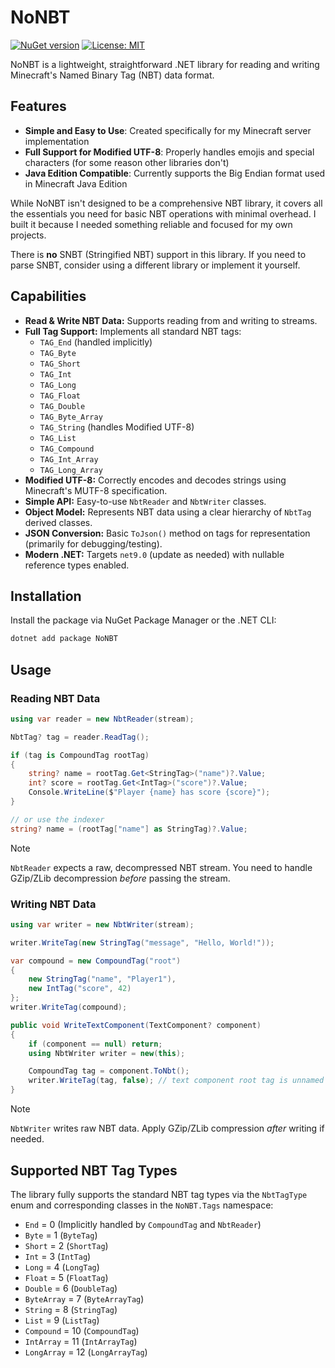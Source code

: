 # NoNBT

[![NuGet version](https://img.shields.io/nuget/v/NoNBT.svg)](https://www.nuget.org/packages/NoNBT/)
[![License: MIT](https://img.shields.io/badge/License-MIT-yellow.svg)](https://opensource.org/licenses/MIT)

NoNBT is a lightweight, straightforward .NET library for reading and writing Minecraft's Named Binary Tag (NBT) data format.

## Features

- **Simple and Easy to Use**: Created specifically for my Minecraft server implementation
- **Full Support for Modified UTF-8**: Properly handles emojis and special characters (for some reason other libraries don't)
- **Java Edition Compatible**: Currently supports the Big Endian format used in Minecraft Java Edition

While NoNBT isn't designed to be a comprehensive NBT library, it covers all the essentials you need for basic NBT operations with minimal overhead. I built it because I needed something reliable and focused for my own projects.

There is **no** SNBT (Stringified NBT) support in this library. If you need to parse SNBT, consider using a different library or implement it yourself.

## Capabilities
*   **Read & Write NBT Data:** Supports reading from and writing to streams.
*   **Full Tag Support:** Implements all standard NBT tags:
    *   `TAG_End` (handled implicitly)
    *   `TAG_Byte`
    *   `TAG_Short`
    *   `TAG_Int`
    *   `TAG_Long`
    *   `TAG_Float`
    *   `TAG_Double`
    *   `TAG_Byte_Array`
    *   `TAG_String` (handles Modified UTF-8)
    *   `TAG_List`
    *   `TAG_Compound`
    *   `TAG_Int_Array`
    *   `TAG_Long_Array`
*   **Modified UTF-8:** Correctly encodes and decodes strings using Minecraft's MUTF-8 specification.
*   **Simple API:** Easy-to-use `NbtReader` and `NbtWriter` classes.
*   **Object Model:** Represents NBT data using a clear hierarchy of `NbtTag` derived classes.
*   **JSON Conversion:** Basic `ToJson()` method on tags for representation (primarily for debugging/testing).
*   **Modern .NET:** Targets `net9.0` (update as needed) with nullable reference types enabled.

## Installation

Install the package via NuGet Package Manager or the .NET CLI:

```bash
dotnet add package NoNBT
```

## Usage

### Reading NBT Data

```csharp
using var reader = new NbtReader(stream);

NbtTag? tag = reader.ReadTag();

if (tag is CompoundTag rootTag)
{
    string? name = rootTag.Get<StringTag>("name")?.Value;
    int? score = rootTag.Get<IntTag>("score")?.Value;
    Console.WriteLine($"Player {name} has score {score}");
}

// or use the indexer
string? name = (rootTag["name"] as StringTag)?.Value;
```

> [!NOTE]  
> `NbtReader` expects a raw, decompressed NBT stream. You need to handle GZip/ZLib decompression *before* passing the stream.

### Writing NBT Data

```csharp
using var writer = new NbtWriter(stream);

writer.WriteTag(new StringTag("message", "Hello, World!"));

var compound = new CompoundTag("root")
{
    new StringTag("name", "Player1"),
    new IntTag("score", 42)
};
writer.WriteTag(compound);

public void WriteTextComponent(TextComponent? component)
{
    if (component == null) return;
    using NbtWriter writer = new(this);

    CompoundTag tag = component.ToNbt();
    writer.WriteTag(tag, false); // text component root tag is unnamed
}
```

> [!NOTE]
> `NbtWriter` writes raw NBT data. Apply GZip/ZLib compression *after* writing if needed.

## Supported NBT Tag Types

The library fully supports the standard NBT tag types via the `NbtTagType` enum and corresponding classes in the `NoNBT.Tags` namespace:

*   `End` = 0 (Implicitly handled by `CompoundTag` and `NbtReader`)
*   `Byte` = 1 (`ByteTag`)
*   `Short` = 2 (`ShortTag`)
*   `Int` = 3 (`IntTag`)
*   `Long` = 4 (`LongTag`)
*   `Float` = 5 (`FloatTag`)
*   `Double` = 6 (`DoubleTag`)
*   `ByteArray` = 7 (`ByteArrayTag`)
*   `String` = 8 (`StringTag`)
*   `List` = 9 (`ListTag`)
*   `Compound` = 10 (`CompoundTag`)
*   `IntArray` = 11 (`IntArrayTag`)
*   `LongArray` = 12 (`LongArrayTag`)
